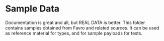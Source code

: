 # Sample Data

Documentation is great and all, but REAL DATA is better. This folder contains samples obtained from Favro and related sources. It can be used as reference material for types, and for sample payloads for tests.
